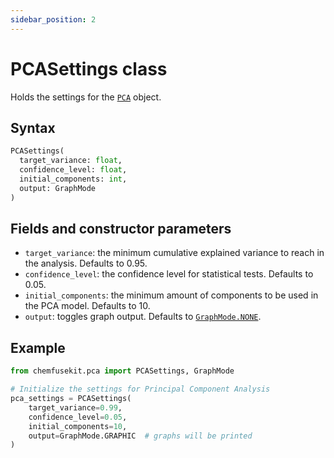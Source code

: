```yaml
---
sidebar_position: 2
---
```


# PCASettings class

Holds the settings for the [`PCA`](./pca.md) object.

## Syntax

```python
PCASettings(
  target_variance: float,
  confidence_level: float,
  initial_components: int,
  output: GraphMode
)
```

## Fields and constructor parameters

- `target_variance`: the minimum cumulative explained variance to reach in the analysis.
  Defaults to 0.95.
- `confidence_level`: the confidence level for statistical tests. Defaults to 0.05.
- `initial_components`: the minimum amount of components to be used in the PCA model.
  Defaults to 10.
- `output`: toggles graph output. Defaults to [`GraphMode.NONE`](../utils/graphmode.md).

## Example

```python
from chemfusekit.pca import PCASettings, GraphMode

# Initialize the settings for Principal Component Analysis
pca_settings = PCASettings(
    target_variance=0.99,
    confidence_level=0.05,
    initial_components=10,
    output=GraphMode.GRAPHIC  # graphs will be printed
)
```